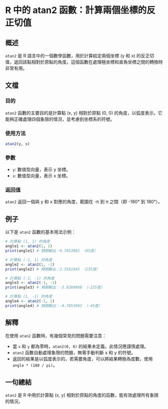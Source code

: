 <!--
Meta Description: # R 中的 atan2 函數：計算兩個坐標的反正切值 ## 概述 `atan2` 是 R 語言中的一個數學函數，用於計算給定兩個坐標 (y 和 x) 的反正切值，返回該點相對於原點的角度。這個函數在處理極坐標和直角坐標之間的轉換時非常有用。 ## 文檔 ### 目的 `atan2` 函數的主要目的...
Meta Keywords: atan2, 的角度, 計算點, print, 預期輸出
-->

# R 中的 atan2 函數：計算兩個坐標的反正切值

## 概述
`atan2` 是 R 語言中的一個數學函數，用於計算給定兩個坐標 (y 和 x) 的反正切值，返回該點相對於原點的角度。這個函數在處理極坐標和直角坐標之間的轉換時非常有用。

## 文檔
### 目的
`atan2` 函數的主要目的是計算點 (x, y) 相對於原點 (0, 0) 的角度，以弧度表示。它能夠正確處理四個象限的情況，並考慮到坐標系的符號。

### 使用方法
```R
atan2(y, x)
```

### 參數
- `y`: 數值型向量，表示 y 坐標。
- `x`: 數值型向量，表示 x 坐標。

### 返回值
`atan2` 返回一個與 y 和 x 對應的角度，範圍在 -π 到 π 之間（即 -180° 到 180°）。

## 例子
以下是 `atan2` 函數的基本用法示例：

```R
# 計算點 (1, 1) 的角度
angle1 <- atan2(1, 1)
print(angle1) # 預期輸出：0.7853982 （45度）

# 計算點 (-1, 1) 的角度
angle2 <- atan2(1, -1)
print(angle2) # 預期輸出：2.3561945 （135度）

# 計算點 (-1, -1) 的角度
angle3 <- atan2(-1, -1)
print(angle3) # 預期輸出：-3.9269908 （-225度）

# 計算點 (1, -1) 的角度
angle4 <- atan2(-1, 1)
print(angle4) # 預期輸出：-0.7853982 （-45度）
```

## 解釋
在使用 `atan2` 函數時，有幾個常見的問題需要注意：
- 當 `x` 和 `y` 都為零時，`atan2(0, 0)` 的結果未定義。此情況應謹慎處理。
- `atan2` 函數自動處理象限的問題，無需手動判斷 x 和 y 的符號。
- 返回的結果是以弧度表示的，若需要角度，可以將結果轉換為度數，使用 `angle * (180 / pi)`。

## 一句總結
`atan2` 是 R 中用於計算點 (x, y) 相對於原點的角度的函數，能有效處理所有象限的情況。